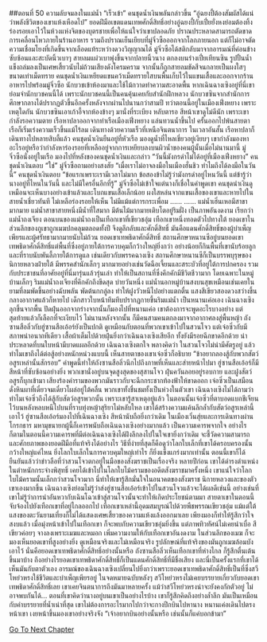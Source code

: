 ##ตอนที่ 50 ความลับจมลงในแม่น้ำ
“เร็วเข้า”
คนชุดน้ำเงินพลันกล่าวขึ้น “อู๋ฉยงปี้ต้องสัมผัสได้แน่ว่าพลังชีวิตของเขาแห้งเหือดไป”
ยอดฝีมือเขตแดนเทพศักดิ์สิทธิ์อย่างอู๋ฉยงปี้กับเปี๋ยยั่งหงย่อมต้องทิ้งร่องรอยเอาไว้ในห้วงแห่งจิตของบุตรชายเพื่อให้แน่ใจว่าเขาปลอดภัย
ปราณประหลาดสามารถตัดขาดการเคลื่อนไหวภายในร้านอาหาร รวมถึงปราณเย็นเยียบที่มู่จิ่วซือออกจากโลกภายนอก แต่ก็ไม่อาจตัดความเชื่อมโยงที่เกิดขึ้นจากเลือดแท้ระหว่างดวงวิญญาณได้
มู่จิ่วซือได้สติกลับมาจากอารมณ์ที่ค่อนข้างซับซ้อนและสะบัดนิ้วเบาๆ
สายลมแผ่วเบาพุ่งขึ้นจากปลายนิ้วนาง ตกลงบนร่างเปี๋ยเทียนซิน
รูปปั้นน้ำแข็งถล่มลงเป็นเศษเสี้ยวนับไม่ถ้วนเสียงดังโครมคราม จากนั้นก็ถูกสายลมขัดสีจนกลายเป็นผงใสๆ ขนาดเท่าเม็ดทราย
คนชุดน้ำเงินเหยียดแขนคว้าเม็ดทรายใสบนพื้นเก็บไว้ในแขนเสื้อและออกจากร้านอาหารไปพร้อมมู่จิ่วซือ
นักบวชเข้าห้องมาและใช้ไม้กวาดทำความสะอาดพื้น
หากเฉินฉางเซิงอยู่ที่นี่เขาย่อมจำนักบวชคนนี้ได้ เพราะนักบวชคนนี้เป็นคนคุ้นเคยกับสำนักฝึกหลวง
นักบวชซินจากสำนักการศึกษากลางได้ปรากฏตัวขึ้นอีกครั้งหลังจากผ่านไปนานกว่าสามปี ทว่าตอนนี้อยู่ในเมืองเฟิ่งหยาง เพราะเหตุใดกัน
นักบวชซินเอาเก้าอี้จากห้องข้างๆ มานั่งที่ระเบียง หลับตารอ
สีหน้าเขาดูไม่ดีนัก เพราะเขากำลังรอความตาย
เรือหาปลาออกจากท่าเรือเมืองเฟิ่งหยาง แล่นทวนน้ำขึ้นไป ครั้นออกไปพ้นสายตา เรือก็เริ่มเร่งความเร็วขึ้นแม้ไร้ลม เดินทางด้วยความเร็วที่เหนือจินตนาการ
ในเวลาอันสั้น เรือหาปลาก็เดินทางไปหลายสิบลี้แล้ว
คนชุดน้ำเงินยืนอยู่ที่หัวเรือ มองดูน้ำที่ไหลเชี่ยวอยู่เงียบๆ เขากำลังมองหาอะไรอยู่หรือว่ากำลังหาร่องรอยที่เหลืออยู่จากการเหยียบลงบนผิวน้ำของคนผู้นั้นเมื่อไม่นานมานี้
มู่จิ่วซือนั่งอยู่ในเรือ มองไปที่หลังของคนชุดน้ำเงินและกล่าว “วันนี้มังกรดำไม่ได้อยู่ที่เมืองเฟิ่งหยาง”
คนชุดน้ำเงินตอบ “ใช่”
มู่จิ่วซือถามอย่างสงสัย “เมื่อเราไม่อาจลงมือในเมืองฮั่นชิว ทำไมถึงได้ลงมือในวันนี้”
คนชุดน้ำเงินตอบ “ข้อแรกเพราะเรามีเวลาไม่มาก ข้อสองข้าไม่รู้ว่ามังกรดำอยู่ไหนวันนี้ แต่ข้ารู้ว่านางอยู่ที่ไหนในวันนี้ และไม่มีใครอื่นอีกที่รู้”
มู่จิ่วซือไม่เข้าใจแต่นางก็เชื่อในคำพูดเขา
คนชุดนำเงินดูเหมือนจะเห็นบางอย่างเข้าแล้วและโบกแขนเสื้อเล็กน้อย
ผงใสหล่นจากแขนเสื้อของเขาและหายไปในสายน้ำเชี่ยวทันที ไม่เหลือร่องรอยให้เห็น ไม่มีแม้แต่การกระเพื่อม
……
……
แม่น้ำเฮิ่นเหอมีสาขามากมาย แม่น้ำสาขาสายหนึ่งมีน้ำที่ใสมาก มีต้นไม้มากมายเติบโตอยู่ริมฝั่ง เป็นภาพอันงดงาม เรียกว่าแม่น้ำถงเจียง
ตอนบนของแม่น้ำถงเป็นเทือกเขาที่เขียวชอุ่ม เทือกเขาหนึ่งทอดตัวไปทางใต้
ยอดเขาในส่วนลึกของภูเขาถูกเมฆปกคลุมตลอดทั้งปี จึงดูลึกลับและศักดิ์สิทธิ์
มันคือแดนศักดิ์สิทธิ์ของผู้บำเพ็ญเพียรและผู้ศรัทธามากมายนับไม่ถ้วน ยอดเขาเทพธิดาศักดิ์สิทธิ์
สถานศึกษาหนานซีอยู่บนยอดเขาเทพธิดาศักดิ์สิทธิ์แต่พื้นที่ซึ่งอยู่ภายใต้การควบคุมก็กว้างใหญ่ยิ่งกว่า อย่างน้อยก็กินพื้นที่เขานับร้อยลูกและที่ราบนับพันลี้ภายใต้การดูแล
เช่นเดียวกับพรรคฉางเซิง สถานศึกษาหนานซีก็เป็นบรรพบุรุษของนิกายหลวงฝ่ายใต้ มีพรรคสำนักเล็กๆ มากมายอย่างเช่นวัดฉือเจี้ยนและสระบัวที่อยู่ใต้การปกครอง รวมกับประชาชนที่อาศัยอยู่ที่นี่มารุ่นแล้วรุ่นเล่า ทำให้เป็นสถานที่ซึ่งคึกคักมีชีวิตชีวามาก โดยเฉพาะในหมู่บ้านเล็กๆ ริมแม่น้ำถงเจียงที่คึกคักถึงขีดสุด
บ่ายวันหนึ่ง แม่น้ำนอกหมู่บ้านสงบนสุขเหมือนเช่นเคยในยามที่ลมพัดขึ้นอย่างฉับพลัน พัดต้นกกลู่ลง ทำให้ฝูงวัวหนีไปอย่างแตกตื่น
แสงสีเขียวสองดวงสว่างขึ้นกลางอากาศแล้วก็หายไป
เด็กสาวใบหน้าทึมทึบปรากฏกายขึ้นริมแม่น้ำ เป็นหนานเค่อเอง
เฉินฉางเซิงลุกขึ้นจากพื้น ปัดฝุ่นออกจากร่างจากนั้นก็มองไปที่หนานเค่อ เขาต้องการจะพูดอะไรบางอย่าง แต่สุดท้ายแล้วก็เลือกที่จะเงียบไว้
ไม่นานหลังจากนั้น ก็มีคนสามคนตกลงมาจากอากาศลงสู่พื้นหญ้า
ถังซานสือลิ่วกับฮู่ซานสือเอ้อร์ยังเป็นปกติ ดูเหมือนกับตอนที่พวกเขาเข้าไปในสวนโจว
แต่เจ๋อซิ่วกับมีสภาพน่าอนาถทีเดียว เสื้อผ้าเต็มไปด้วยฝุ่นยิ่งกว่าเฉินฉางเซิงเสียอีก ทั้งยังมีรอยฉีกขาดอีกด้วย น่าประหลาดที่บนใบหน้ามีบาดแผลอีกด้วย
เฉินฉางเซิงตกใจ พลางคิดว่า ในสวนโจวไม่น่ามีศัตรูอยู่ แล้วทำไมเขาถึงได้ต่อสู้อย่างหนักหน่วงแบบนี้
เห็นสายตาของเขาเจ๋อซิ่วก็อธิบาย “ข้าอยากลองสู้กับพวกสัตว์อสูรเหล่านั้นสักรอบ”
คำพูดนี้ทำให้ถังซานสือลิ่วนึกไปถึงภาพที่เห็นและส่ายหน้าไปมา ฮู่ซานสือเอ้อร์ก็มีสีหน้าที่ซับซ้อนอย่างยิ่ง
พวกเขานั่งอยู่บนจุดสูงสุดของสุสานโจว ฝุ่นควันลอยอยู่รอบกาย และฝูงสัตว์อสูรก็บุกเข้ามา เสียงร้องคำรามของพวกมันราวกับจะฉีกกระชากท้องฟ้าให้ขาดออก
เจ๋อซิ่วเป็นเสมือนดั่งหินผาที่เดี๋ยวจมเดี๋ยวโผล่อยู่ใต้คลื่น พวกเขาทั้งชื่นชมทั้งเป็นห่วงในตัวเขา
เฉินฉางเซิงไม่ได้ถามว่าทำไมเจ๋อซิ่วถึงได้สู้กับสัตว์อสูรพวกนั้น เพราะเขารู้สาเหตุอยู่แล้ว
ในตอนนั้นเจ๋อซิ่วที่ตาบอดแบกชีเจียนไว้บนหลังหลบหนีไปบนที่ราบทุ่งหญ้าสุริยาไม่หลับใหล เขาได้สร้างความแค้นลึกล้ำกับสัตว์อสูรเหล่านี้เอาไว้
ฮู่ซานสือเอ้อร์มองไปที่เฉินฉางเซิง สีหน้านับถือยิ่งกว่าเดิม
ในเมืองเวิ่นสุ่ยและการเดินทางผ่านโกรกธาร มหามุขนายกผู้นี้ก็เคารพนับถือเฉินฉางเซิงอย่างมากแล้ว เป็นความเคารพจากใจ อย่างไรก็ตามในตอนนี้ความเคารพที่มีต่อเฉินฉางเซิงได้ฝังลึกลงไปในใจเขายิ่งกว่าเดิม
จะชี้วัดความสามารถและศักยภาพของยอดฝีมือที่แท้จริงได้อย่างไร วิธีที่ง่ายที่สุดก็คือดูว่าโลกใบเล็กที่เขาได้ครอบครองนั้นกว้างใหญ่แค่ไหน
ยิ่งโลกใบเล็กในการควบคุมใหญ่เท่าไร ก็ยิ่งแข็งแกร่งมากเท่านั้น
ตอนนี้เขาก็ได้ยืนยันแล้วว่าข่าวลือที่ว่าสวนโจวตกอยู่ในมือของสังฆราชเป็นเรื่องจริง
หลายปีก่อน เขาได้ดำรงตำแหน่งในตำหนักกระจ่างพิสุทธิ์ เคยได้เข้าไปในโลกใบไม้ครามของอดีตสังฆราชมาครั้งหนึ่ง
เขาแน่ใจว่าโลกใบไม้ครามนั้นเล็กกว่าสวนโจวมาก
นี่ทำให้เขารู้สึกมั่นใจในอนาคตของสังฆราช นิกายหลวงและของตัวเขาเองมากขึ้น
เฉินฉางเซิงย่อมไม่รู้ว่าส่งฮู่ซานสือเอ้อร์เข้าไปในสวนโจวแล้วจะได้ผลดีเช่นนี้ อย่างเช่นที่เขาไม่รู้ว่าการนำอันหวากับเฉินโฉวเข้าสู่สวนโจวนั้นจะทำให้เกิดประโยชน์ตามมา
สายตาเขาในตอนนี้จับจ้องไปยังเทือกเขาที่อยู่ไกลออกไป
เทือกเขาเหล่านี้อุดมสมบูรณ์ไปด้วยพืชพรรณเขียวชอุ่ม แม้แต่ใต้แสงของตะวันยามเที่ยงก็ไม่ได้แสดงเศษเสี้ยวของความแห้งแล้งออกมาเลย เพียงมองก็ทำให้รู้สึกว่าใจสงบแล้ว
เมื่อมุ่งหน้าเข้าไปในเทือกเขา ก็จะพบกับความเขียวชอุ่มยิ่งขึ้น แต่ภาพทิวทัศน์ไม่เคยน่าเบื่อ สีเขียวค่อยๆ จางลงเพราะเมฆและหมอก เพิ่มความงามให้กับเทือกเขาอันงดงาม
ในส่วนลึกของเมฆ ก็จะมองเห็นยอดเขาที่สูงอย่างยิ่ง ดูเหมือนจริงและไม่เหมือนจริง รูปลักษณ์ที่แท้จริงของมันถูกเมฆล้อมบังเอาไว้
นั่นคือยอดเขาเทพธิดาศักดิ์สิทธิ์อย่างนั้นหรือ
ถังซานสือลิ่วเห็นเทือกเขาที่ห่างไกล ก็รู้สึกตื่นเต้นขึ้นมาบ้าง ถึงอย่างไรยอดเขาเทพธิดาศักดิ์สิทธิ์ก็เป็นแดนศักดิ์สิทธิ์ที่มีชื่อเสียง และนี่เป็นครั้งแรกที่เขาได้เห็นมันกับตาตัวเอง
อารมณ์ของเฉินฉางเซิงเปลี่ยนไปยิ่งกว่าเพราะยอดเขาเทพธิดาศักดิ์สิทธิ์เป็นที่ซึ่งสวีโหย่วหรงใช้ชีวิตและบำเพ็ญเพียรอยู่
ในจดหมายฉบับหลังๆ สวีโหย่วหรงไม่เคยบรรยายเกี่ยวกับยอดเขาเทพธิดาศักดิ์สิทธิ์เลย
เขาเคยจินตนาการถึงมันมาหลายครั้ง
แม้ว่าสวีโหย่วหรงน่าจะยังคงกักตัวอยู่ ไม่อาจพบกันได้...
ตอนที่เขาคิดว่านางอยู่บนเขาเป็นอย่างไรบ้าง เขาก็รู้สึกคิดถึงอย่างล้ำลึก
มันเป็นเหมือนกับคำบรรยายที่น้ำเน่าที่สุด
เขาไม่ต้องการอะไรมากไปกว่าจะกางปีกบินไปหานาง
หนานเค่อเดินไปตรงหน้าเขา เงยหน้าขึ้นมองเขาอย่างจริงจัง “เจ้าอยากบินอย่างนั้นหรือ เช่นนั้นก็แค่บอกข้ามา”


[Go To Next Chapter]( ./877.md)